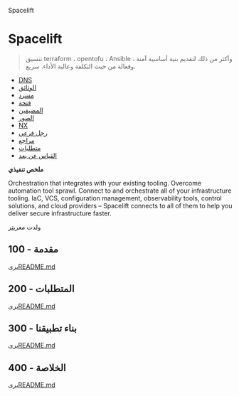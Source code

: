 Spacelift

# Spacelift

> تنسيق terraform ، opentofu ، Ansible ، وأكثر من ذلك لتقديم بنية أساسية آمنة وفعالة من حيث التكلفة وعالية الأداء. سريع.

-   [DNS](./DNS.md)
-   [الوثائق](./DOCUMENTATION.md)
-   [مسرد](./GLOSSARY.md)
-   [فتحة](./HATCH.md)
-   [المضيفين](./HOSTS.md)
-   [الصور](./IMAGES.md)
-   [NX](./NX.md)
-   [رجل فرعي](./PODMAN.md)
-   [مراجع](./REFERENCES.md)
-   [متطلبات](./REQUIREMENTS.md)
-   [القياس عن بعد](./TELEMETRY.md)

**ملخص تنفيذي**

Orchestration that integrates with your existing tooling. Overcome automation tool sprawl. Connect to and orchestrate all of your infrastructure tooling. IaC, VCS, configuration management, observability tools, control solutions, and cloud providers – Spacelift connects to all of them to help you deliver secure infrastructure faster.

ولدت مع[ريتر](https://app.rytr.me)

## 100 - مقدمة

يرى[README.md](./100/README.md)

## 200 - المتطلبات

يرى[README.md](./200/README.md)

## 300 - بناء تطبيقنا

يرى[README.md](./300/README.md)

## 400 - الخلاصة

يرى[README.md](./400/README.md)
